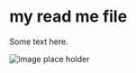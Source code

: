 # my read me file

Some text here.

![image place holder](https://img.buzzfeed.com/buzzfeed-static/static/2015-01/28/15/enhanced/webdr10/anigif_enhanced-14809-1422475942-9.gif)
 
